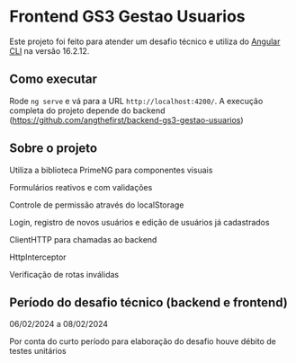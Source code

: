 # Frontend GS3 Gestao Usuarios

Este projeto foi feito para atender um desafio técnico e utiliza do [Angular CLI](https://github.com/angular/angular-cli) na versão 16.2.12.

## Como executar

Rode `ng serve` e vá para a URL `http://localhost:4200/`.
A execução completa do projeto depende do backend (https://github.com/angthefirst/backend-gs3-gestao-usuarios)

## Sobre o projeto
Utiliza a biblioteca PrimeNG para componentes visuais

Formulários reativos e com validações

Controle de permissão através do localStorage

Login, registro de novos usuários e edição de usuários já cadastrados

ClientHTTP para chamadas ao backend

HttpInterceptor

Verificação de rotas inválidas


## Período do desafio técnico (backend e frontend)
06/02/2024 a 08/02/2024

Por conta do curto período para elaboração do desafio houve débito de testes unitários
